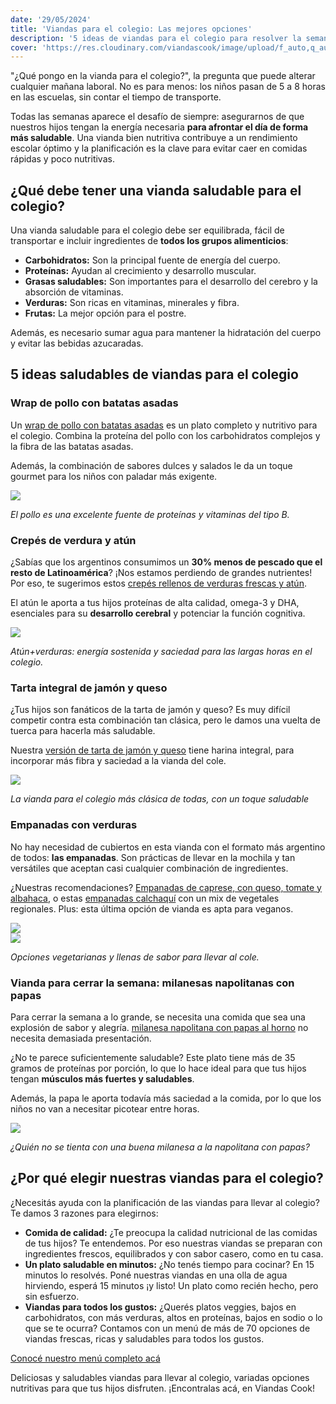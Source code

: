 ```yaml
---
date: '29/05/2024'
title: 'Viandas para el colegio: Las mejores opciones'
description: '5 ideas de viandas para el colegio para resolver la semana. Propuestas prácticas, saludables y del gusto de los más chicos.'
cover: 'https://res.cloudinary.com/viandascook/image/upload/f_auto,q_auto/v1/blog/l51ueymqtdam9kicvshx'
---
```


<p>"¿Qué pongo en la vianda para el colegio?", la pregunta que puede alterar cualquier mañana laboral. No es para menos: los niños pasan de 5 a 8 horas en las escuelas, sin contar el tiempo de transporte.</p>

<p>Todas las semanas aparece el desafío de siempre: asegurarnos de que nuestros hijos tengan la energía necesaria <strong>para afrontar el día de forma más saludable</strong>. Una vianda bien nutritiva contribuye a un rendimiento escolar óptimo y la planificación es la clave para evitar caer en comidas rápidas y poco nutritivas. </p>

<h2>¿Qué debe tener una vianda saludable para el colegio?</h2>

<p>Una vianda saludable para el colegio debe ser equilibrada, fácil de transportar e incluir ingredientes de <strong>todos los grupos alimenticios</strong>:</p>

<ul>
    <li><strong>Carbohidratos:</strong> Son la principal fuente de energía del cuerpo.</li>
    <li><strong>Proteínas:</strong> Ayudan al crecimiento y desarrollo muscular.</li>
    <li><strong>Grasas saludables:</strong> Son importantes para el desarrollo del cerebro y la absorción de vitaminas.</li>
    <li><strong>Verduras:</strong> Son ricas en vitaminas, minerales y fibra.</li>
    <li><strong>Frutas:</strong> La mejor opción para el postre.</li>
</ul>

<p>Además, es necesario sumar agua para mantener la hidratación del cuerpo y evitar las bebidas azucaradas.</p>

<h2>5 ideas saludables de viandas para el colegio</h2>

<h3>Wrap de pollo con batatas asadas</h3>

<p>Un <a href="/plato/wrap-de-pollo-con-batatas-asadas" title="Wrap de pollo con batatas asadas">wrap de pollo con batatas asadas</a> es un plato completo y nutritivo para el colegio. Combina la proteína del pollo con los carbohidratos complejos y la fibra de las batatas asadas.</p>

<p>Además, la combinación de sabores dulces y salados le da un toque gourmet para los niños con paladar más exigente.</p>

<div>
<a href="/plato/wrap-de-pollo-con-batatas-asadas" title="Wrap de pollo con batatas asadas">
  <img src="https://res.cloudinary.com/viandascook/image/upload/f_auto,q_auto/jyzegqm5larbuh0iuun9">
</a>

<em>El pollo es una excelente fuente de proteínas y vitaminas del tipo B.</em>

</div>

<h3>Crepés de verdura y atún</h3>

<p>¿Sabías que los argentinos consumimos un <strong>30% menos de pescado que el resto de Latinoamérica</strong>? ¡Nos estamos perdiendo de grandes nutrientes! Por eso, te sugerimos estos <a href="/plato/crepes-de-verdura-y-atun" title="Crepés de verdura y atún">crepés rellenos de verduras frescas y atún</a>.</p>

<p>El atún le aporta a tus hijos proteínas de alta calidad, omega-3 y DHA, esenciales para su <strong>desarrollo cerebral</strong> y potenciar la función cognitiva.</p>

<div>
<a href="/plato/crepes-de-verdura-y-atun" title="Crepés de verdura y atún">
  <img src="https://res.cloudinary.com/viandascook/image/upload/f_auto,q_auto/anzu62ftjy0tv1pqgfto">
</a>

<em>Atún+verduras: energía sostenida y saciedad para las largas horas en el colegio.</em>

</div>

<h3>Tarta integral de jamón y queso</h3>

<p>¿Tus hijos son fanáticos de la tarta de jamón y queso? Es muy difícil competir contra esta combinación tan clásica, pero le damos una vuelta de tuerca para hacerla más saludable.</p>

<p>Nuestra <a href="/plato/tarta-integral-de-jamon-y-queso" title="Tarta integral de jamón y queso">versión de tarta de jamón y queso</a> tiene harina integral, para incorporar más fibra y saciedad a la vianda del cole.</p>

<div>
<a href="/plato/tarta-integral-de-jamon-y-queso" title="Tarta integral de jamón y queso">
  <img src="https://res.cloudinary.com/viandascook/image/upload/f_auto,q_auto/fpmtw7acko71clwak2gk">
</a>

<em>La vianda para el colegio más clásica de todas, con un toque saludable</em>

</div>

<h3>Empanadas con verduras</h3>

<p>No hay necesidad de cubiertos en esta vianda con el formato más argentino de todos: <strong>las empanadas</strong>. Son prácticas de llevar en la mochila y tan versátiles que aceptan casi cualquier combinación de ingredientes.</p>

<p>¿Nuestras recomendaciones? <a href="/plato/empanada-de-caprese" title="Empanada de caprese">Empanadas de caprese, con queso, tomate y albahaca</a>, o estas <a href="/plato/empanada-vegana-calchaqui" title="Empanada calchaquí">empanadas calchaquí</a> con un mix de vegetales regionales. Plus: esta última opción de vianda es apta para veganos.</p>

<div>
<a href="/plato/empanada-de-caprese" title="Empanada de caprese">
  <img src="https://res.cloudinary.com/viandascook/image/upload/f_auto,q_auto/empif4fmvloe129xmw7n">
</a>

</div>

<div>
<a href="/plato/empanada-vegana-calchaqui" title="Empanada calchaquí">
  <img src="https://res.cloudinary.com/viandascook/image/upload/f_auto,q_auto/w5er2zlagstaqqstshaw">
</a>

<em>Opciones vegetarianas y llenas de sabor para llevar al cole.</em>

</div>

<h3>Vianda para cerrar la semana: milanesas napolitanas con papas</h3>

<p>Para cerrar la semana a lo grande, se necesita una comida que sea una explosión de sabor y alegría. <a href="/plato/milanesa-napolitana-con-papas-al-horno" title="Milanesa napolitana con papas al horno">milanesa napolitana con papas al horno</a> no necesita demasiada presentación.</p>

<p>¿No te parece suficientemente saludable? Este plato tiene más de 35 gramos de proteínas por porción, lo que lo hace ideal para que tus hijos tengan <strong>músculos más fuertes y saludables</strong>.</p>

<p>Además, la papa le aporta todavía más saciedad a la comida, por lo que los niños no van a necesitar picotear entre horas.</p>

<div>
<a href="/plato/milanesa-napolitana-con-papas-al-horno" title="Milanesa napolitana con papas al horno">
  <img src="https://res.cloudinary.com/viandascook/image/upload/f_auto,q_auto/uw1nnkmeoigceffkt45g">
</a>

<em>¿Quién no se tienta con una buena milanesa a la napolitana con papas?</em>

</div>

<h2>¿Por qué elegir nuestras viandas para el colegio?</h2>

<p>¿Necesitás ayuda con la planificación de las viandas para llevar al colegio? Te damos 3 razones para elegirnos:</p>

<ul>
    <li><strong>Comida de calidad:</strong> ¿Te preocupa la calidad nutricional de las comidas de tus hijos? Te entendemos. Por eso nuestras viandas se preparan con ingredientes frescos, equilibrados y con sabor casero, como en tu casa.</li>
    <li><strong>Un plato saludable en minutos:</strong> ¿No tenés tiempo para cocinar? En 15 minutos lo resolvés. Poné nuestras viandas en una olla de agua hirviendo, esperá 15 minutos ¡y listo! Un plato como recién hecho, pero sin esfuerzo.</li>
    <li><strong>Viandas para todos los gustos:</strong> ¿Querés platos veggies, bajos en carbohidratos, con más verduras, altos en proteínas, bajos en sodio o lo que se te ocurra? Contamos con un menú de más de 70 opciones de viandas frescas, ricas y saludables para todos los gustos.</li>
</ul>

<p><a href="/menu" title="Viandas Cook | Menú">Conocé nuestro menú completo acá</a></p>

<p>Deliciosas y saludables viandas para llevar al colegio, variadas opciones nutritivas para que tus hijos disfruten. ¡Encontralas acá, en Viandas Cook!</p>
